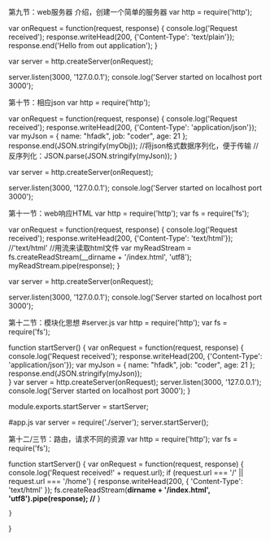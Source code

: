 第九节：web服务器 介绍，创建一个简单的服务器
var http = require('http');

var onRequest = function(request, response) {
    console.log('Request received');
    response.writeHead(200, {'Content-Type': 'text/plain'});
    response.end('Hello from out application');
}

var server = http.createServer(onRequest);

server.listen(3000, '127.0.0.1');
console.log('Server started on localhost port 3000');



第十节：相应json
var http = require('http');

var onRequest = function(request, response) {
    console.log('Request received');
    response.writeHead(200, {'Content-Type': 'application/json'});
    var myJson = {
        name: "hfadk",
        job: "coder",
        age: 21
    };
    response.end(JSON.stringify(myObj));    //将json格式数据序列化，便于传输
                                            //反序列化：JSON.parse(JSON.stringify(myJson));
}

var server = http.createServer(onRequest);

server.listen(3000, '127.0.0.1');
console.log('Server started on localhost port 3000');



第十一节：web响应HTML
var http = require('http');
var fs = require('fs');

var onRequest = function(request, response) {
    console.log('Request received');
    response.writeHead(200, {'Content-Type': 'text/html'});     //'text/html'
    //用流来读取html文件
    var myReadStream = fs.createReadStream(__dirname + '/index.html', 'utf8');
    myReadStream.pipe(response);
}

var server = http.createServer(onRequest);

server.listen(3000, '127.0.0.1');
console.log('Server started on localhost port 3000');



第十二节：模块化思想
#server.js
var http = require('http');
var fs = require('fs');

function startServer() {
    var onRequest = function(request, response) {
        console.log('Request received');
        response.writeHead(200, {'Content-Type': 'application/json'});
        var myJson = {
            name: "hfadk",
            job: "coder",
            age: 21
        };
        response.end(JSON.stringify(myJson));  
    }
    var server = http.createServer(onRequest);
    server.listen(3000, '127.0.0.1');
    console.log('Server started on localhost port 3000');
}

module.exports.startServer = startServer;

#app.js
var server = require('./server');
server.startServer();



第十二/三节：路由，请求不同的资源
var http = require('http');
var fs = require('fs');

function startServer() {
    var onRequest = function(request, response) {
        console.log('Request received!' + request.url);
        if (request.url === '/' || request.url === '/home') {
            response.writeHead(200, { 'Content-Type': 'text/html' });
            fs.createReadStream(__dirname + '/index.html', 'utf8').pipe(response);          //__
        }
        
    }
}




